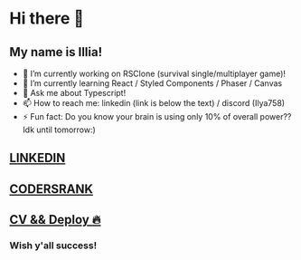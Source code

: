 # Hi there 👋

## My name is Illia!

- 🔭 I’m currently working on RSClone (survival single/multiplayer game)!
- 🌱 I’m currently learning React / Styled Components / Phaser / Canvas
- 💬 Ask me about Typescript!
- 📫 How to reach me: linkedin (link is below the text) / discord (Ilya758)
- ⚡ Fun fact: Do you know your brain is using only 10% of overall power?? Idk until tomorrow:)

## [LINKEDIN](https://www.linkedin.com/in/illia-skaryna/)
## [CODERSRANK](https://profile.codersrank.io/user/ilya758/)
## [CV && Deploy :fire: ](https://ilya758.github.io/rsschool-cv/)

### Wish y'all success!
